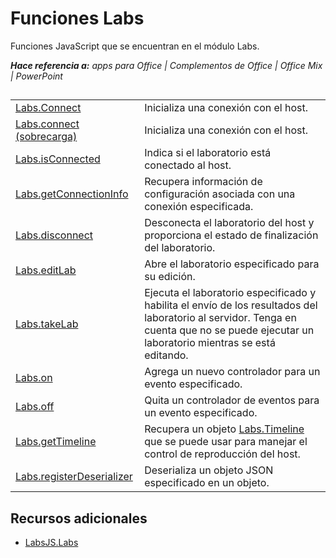 
# <a name="labs-functions"></a>Funciones Labs
Funciones JavaScript que se encuentran en el módulo Labs.

 _**Hace referencia a:** apps para Office | Complementos de Office | Office Mix | PowerPoint_


## 


|||
|:-----|:-----|
|[Labs.Connect](../../reference/office-mix/labs.connect.md)|Inicializa una conexión con el host.|
|[Labs.connect (sobrecarga)](../../reference/office-mix/labs.connect-overload.md)|Inicializa una conexión con el host.|
|[Labs.isConnected](../../reference/office-mix/labs.isconnected.md)|Indica si el laboratorio está conectado al host.|
|[Labs.getConnectionInfo](../../reference/office-mix/labs.getconnectioninfo.md)|Recupera información de configuración asociada con una conexión especificada.|
|[Labs.disconnect](../../reference/office-mix/labs.disconnect.md)|Desconecta el laboratorio del host y proporciona el estado de finalización del laboratorio.|
|[Labs.editLab](../../reference/office-mix/labs.editlab.md)|Abre el laboratorio especificado para su edición.|
|[Labs.takeLab](../../reference/office-mix/labs.takelab.md)|Ejecuta el laboratorio especificado y habilita el envío de los resultados del laboratorio al servidor. Tenga en cuenta que no se puede ejecutar un laboratorio mientras se está editando.|
|[Labs.on](../../reference/office-mix/labs.on.md)|Agrega un nuevo controlador para un evento especificado.|
|[Labs.off](../../reference/office-mix/labs.off.md)|Quita un controlador de eventos para un evento especificado.|
|[Labs.getTimeline](../../reference/office-mix/labs.gettimeline.md)|Recupera un objeto [Labs.Timeline](../../reference/office-mix/labs.timeline.md) que se puede usar para manejar el control de reproducción del host.|
|[Labs.registerDeserializer](../../reference/office-mix/labs.registerdeserializer.md)|Deserializa un objeto JSON especificado en un objeto.|

## <a name="additional-resources"></a>Recursos adicionales



- [LabsJS.Labs](../../reference/office-mix/labsjs.labs.md)
    
